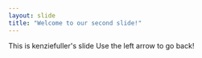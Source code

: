 ```yaml
---
layout: slide
title: "Welcome to our second slide!"
---
```

This is kenziefuller's slide
Use the left arrow to go back!
